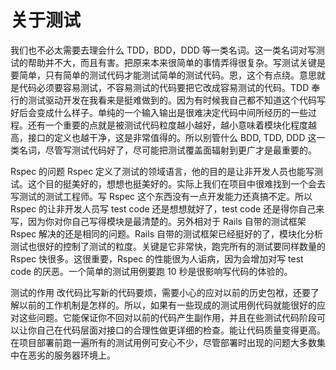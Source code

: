 # 关于测试

我们也不必太需要去理会什么 TDD，BDD，DDD 等一类名词。这一类名词对写测试的帮助并不大，而且有害。把原来本来很简单的事情弄得很复杂。写测试关键是要简单，只有简单的测试代码才能测试简单的测试代码。恩，这个有点绕。意思就是代码必须要容易测试，不容易测试的代码要把它改成容易测试的代码。TDD 奉行的测试驱动开发在我看来是挺难做到的。因为有时候我自己都不知道这个代码写好后会变成什么样子。单纯的一个输入输出是很难决定代码中间所经历的一些过程。还有一个重要的点就是被测试代码粒度越小越好，越小意味着模块化程度越高，接口的定义也越干净，这是非常值得的。所以别管什么 BDD, TDD, DDD 这一类名词，尽管写测试代码好了，尽可能把测试覆盖面辐射到更广才是最重要的。

Rspec 的问题
Rspec 定义了测试的领域语言，他的目的是让非开发人员也能写测试。这个目的挺美好的，想想也挺美好的。实际上我们在项目中很难找到一个会去写测试的测试工程师。写 Rspec 这个东西没有一点开发能力还真搞不定。所以 Rspec 的让非开发人员写 test code 还是想想就好了，test code 还是得你自己来写，因为你对你自己写得模块是最清楚的。另外相对于 Rails 自带的测试框架 Rspec 解决的还是相同的问题。Rails 自带的测试框架已经挺好的了，模块化分析测试也很好的控制了测试的粒度。关键是它非常快，跑完所有的测试要同样数量的 Rspec 快很多。这很重要，Rspec 的性能很为人诟病，因为会增加对写 test code 的厌恶。一个简单的测试用例要跑 10 秒是很影响写代码的体验的。

测试的作用
改代码比写新的代码要烦，需要小心的应对以前的历史包袱，还要了解以前的工作机制是怎样的。所以，如果有一些现成的测试用例代码就能很好的应对这些问题。它能保证你不回对以前的代码产生副作用，并且在些测试代码阶段可以让你自己在代码层面对接口的合理性做更详细的检查。能让代码质量变得更高。在项目部署前跑一遍所有的测试用例可安心不少，尽管部署时出现的问题大多数集中在恶劣的服务器环境上。
